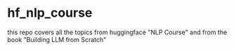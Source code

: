 # hf_nlp_course
this repo covers all the topics from huggingface "NLP Course" and from the book "Building LLM from Scratch" 
